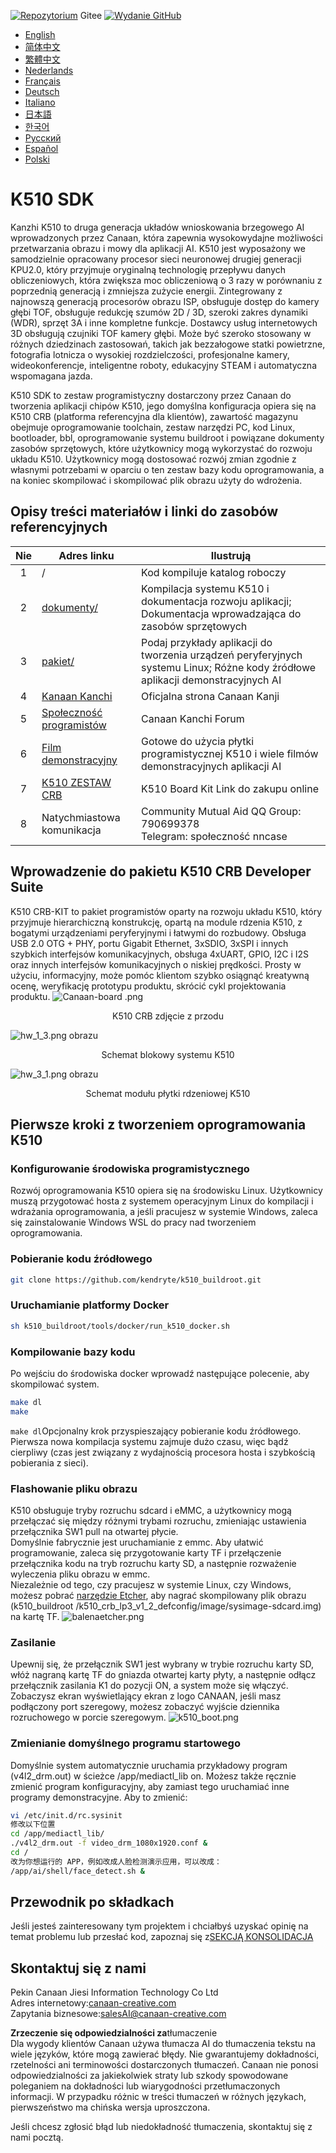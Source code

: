 [![Repozytorium](https://img.shields.io/badge/gitee-repository-blue?logo=gitee&style=plastic)](https://gitee.com/kendryte/k510_buildroot)
 Gitee [![Wydanie GitHub](https://img.shields.io/github/v/release/kendryte/k510_buildroot?color=brightgreen&display_name=tag&logo=github&style=plastic)](https://github.com/kendryte/k510_buildroot/releases)

* [English](../README.md)
* [简体中文](README.zh-Hans.md)
* [繁體中文](README.zh-Hant.md)
* [Nederlands](README.nl.md)
* [Français](README.fr.md)
* [Deutsch](README.de.md)
* [Italiano](README.it.md)
* [日本語](README.ja.md)
* [한국어](README.ko.md)
* [Русский](README.ru.md)
* [Español](README.es.md)
* [Polski](README.pl.md)

# K510 SDK

Kanzhi K510 to druga generacja układów wnioskowania brzegowego AI wprowadzonych przez Canaan, która zapewnia wysokowydajne możliwości przetwarzania obrazu i mowy dla aplikacji AI. K510 jest wyposażony we samodzielnie opracowany procesor sieci neuronowej drugiej generacji KPU2.0, który przyjmuje oryginalną technologię przepływu danych obliczeniowych, która zwiększa moc obliczeniową o 3 razy w porównaniu z poprzednią generacją i zmniejsza zużycie energii. Zintegrowany z najnowszą generacją procesorów obrazu ISP, obsługuje dostęp do kamery głębi TOF, obsługuje redukcję szumów 2D / 3D, szeroki zakres dynamiki (WDR), sprzęt 3A i inne kompletne funkcje. Dostawcy usług internetowych 3D obsługują czujniki TOF kamery głębi. Może być szeroko stosowany w różnych dziedzinach zastosowań, takich jak bezzałogowe statki powietrzne, fotografia lotnicza o wysokiej rozdzielczości, profesjonalne kamery, wideokonferencje, inteligentne roboty, edukacyjny STEAM i automatyczna wspomagana jazda.

K510 SDK to zestaw programistyczny dostarczony przez Canaan do tworzenia aplikacji chipów K510, jego domyślna konfiguracja opiera się na K510 CRB (platforma referencyjna dla klientów), zawartość magazynu obejmuje oprogramowanie toolchain, zestaw narzędzi PC, kod Linux, bootloader, bbl, oprogramowanie systemu buildroot i powiązane dokumenty zasobów sprzętowych, które użytkownicy mogą wykorzystać do rozwoju układu K510. Użytkownicy mogą dostosować rozwój zmian zgodnie z własnymi potrzebami w oparciu o ten zestaw bazy kodu oprogramowania, a na koniec skompilować i skompilować plik obrazu użyty do wdrożenia.

## Opisy treści materiałów i linki do zasobów referencyjnych

| Nie | Adres linku | Ilustrują  |
| :----: | ---- |  ------------------------------------------------------------ |
|1| / | Kod kompiluje katalog roboczy |
|2|[dokumenty/](https://github.com/kendryte/k510_docs)| Kompilacja systemu K510 i dokumentacja rozwoju aplikacji; Dokumentacja wprowadzająca do zasobów sprzętowych
|3|[pakiet/](/package/)| Podaj przykłady aplikacji do tworzenia urządzeń peryferyjnych systemu Linux; Różne kody źródłowe aplikacji demonstracyjnych AI  |
|4|[Kanaan Kanchi](https://canaan-creative.com/product/勘智k510)|Oficjalna strona Canaan Kanji|
|5|[Społeczność programistów](https://canaan-creative.com/developer)|Canaan Kanchi Forum
|6|[Film demonstracyjny](https://space.bilibili.com/677429436)|Gotowe do użycia płytki programistycznej K510 i wiele filmów demonstracyjnych aplikacji AI|
|7|[K510 ZESTAW CRB](https://item.taobao.com/item.htm?spm=a230r.1.14.1.22714815bDh5ei&id=673510674381&ns=1&abbucket=0&mt=)|K510 Board Kit Link do zakupu online|
|8|Natychmiastowa komunikacja|  Community Mutual Aid QQ Group: 790699378</br>Telegram: społeczność nncase |

## Wprowadzenie do pakietu K510 CRB Developer Suite

K510 CRB-KIT to pakiet programistów oparty na rozwoju układu K510, który przyjmuje hierarchiczną konstrukcję, opartą na module rdzenia K510, z bogatymi urządzeniami peryferyjnymi i łatwymi do rozbudowy. Obsługa USB 2.0 OTG + PHY, portu Gigabit Ethernet, 3xSDIO, 3xSPI i innych szybkich interfejsów komunikacyjnych, obsługa 4xUART, GPIO, I2C i I2S oraz innych interfejsów komunikacyjnych o niskiej prędkości. Prosty w użyciu, informacyjny, może pomóc klientom szybko osiągnąć kreatywną ocenę, weryfikację prototypu produktu, skrócić cykl projektowania produktu.
![Canaan-board .png](https://github.com/kendryte/k510_docs/raw/v1.5/zh/images/hw_crb_v1_2/canaan-board.png)
<center>K510 CRB zdjęcie z przodu </center>

![hw_1_3.png](https://github.com/kendryte/k510_docs/raw/v1.5/zh/images/hw_crb_v1_2/image-hw_1_3.png)
 obrazu <center>Schemat blokowy systemu K510</center>  

![hw_3_1.png](https://github.com/kendryte/k510_docs/raw/v1.5/zh/images/hw_crb_v1_2/image-hw_3_1.png)
 obrazu <center>Schemat modułu płytki rdzeniowej K510</center>  

## Pierwsze kroki z tworzeniem oprogramowania K510

### Konfigurowanie środowiska programistycznego

Rozwój oprogramowania K510 opiera się na środowisku Linux. Użytkownicy muszą przygotować hosta z systemem operacyjnym Linux do kompilacji i wdrażania oprogramowania, a jeśli pracujesz w systemie Windows, zaleca się zainstalowanie Windows WSL do pracy nad tworzeniem oprogramowania.

### Pobieranie kodu źródłowego

```sh
git clone https://github.com/kendryte/k510_buildroot.git
```

### Uruchamianie platformy Docker

```sh
sh k510_buildroot/tools/docker/run_k510_docker.sh
```

### Kompilowanie bazy kodu

Po wejściu do środowiska docker wprowadź następujące polecenie, aby skompilować system.

```sh
make dl
make
```

`make dl`Opcjonalny krok przyspieszający pobieranie kodu źródłowego.
Pierwsza nowa kompilacja systemu zajmuje dużo czasu, więc bądź cierpliwy (czas jest związany z wydajnością procesora hosta i szybkością pobierania z sieci).

### Flashowanie pliku obrazu

K510 obsługuje tryby rozruchu sdcard i eMMC, a użytkownicy mogą przełączać się między różnymi trybami rozruchu, zmieniając ustawienia przełącznika SW1 pull na otwartej płycie.  
Domyślnie fabrycznie jest uruchamianie z emmc. Aby ułatwić programowanie, zaleca się przygotowanie karty TF i przełączenie przełącznika kodu na tryb rozruchu karty SD, a następnie rozważenie wyleczenia pliku obrazu w emmc.  
Niezależnie od tego, czy pracujesz w systemie Linux, czy Windows, możesz pobrać [narzędzie Etcher](https://www.balena.io/etcher/), aby nagrać skompilowany plik obrazu (k510_buildroot /k510_crb_lp3_v1_2_defconfig/image/sysimage-sdcard.img) na kartę TF.
![balenaetcher.png](https://github.com/kendryte/k510_docs/raw/v1.5/zh/images/quick_start/balenaetcher.png)

### Zasilanie

Upewnij się, że przełącznik SW1 jest wybrany w trybie rozruchu karty SD, włóż nagraną kartę TF do gniazda otwartej karty płyty, a następnie odłącz przełącznik zasilania K1 do pozycji ON, a system może się włączyć. Zobaczysz ekran wyświetlający ekran z logo CANAAN, jeśli masz podłączony port szeregowy, możesz zobaczyć wyjście dziennika rozruchowego w porcie szeregowym.
![k510_boot.png](https://github.com/kendryte/k510_docs/raw/v1.5/zh/images/quick_start/k510_boot.png)

### Zmienianie domyślnego programu startowego

Domyślnie system automatycznie uruchamia przykładowy program (v4l2_drm.out) w ścieżce /app/mediactl_lib on. Możesz także ręcznie zmienić program konfiguracyjny, aby zamiast tego uruchamiać inne programy demonstracyjne. Aby to zmienić:

```sh
vi /etc/init.d/rc.sysinit
修改以下位置
cd /app/mediactl_lib/
./v4l2_drm.out -f video_drm_1080x1920.conf &
cd /
改为你想运行的 APP，例如改成人脸检测演示应用，可以改成：
/app/ai/shell/face_detect.sh &
```

## Przewodnik po składkach

Jeśli jesteś zainteresowany tym projektem i chciałbyś uzyskać opinię na temat problemu lub przesłać kod, zapoznaj się z[SEKCJĄ KONSOLIDACJA](.github/CONTRIBUTING.md)

## Skontaktuj się z nami

Pekin Canaan Jiesi Information Technology Co Ltd  
Adres internetowy:[canaan-creative.com](https://canaan-creative.com)  
Zapytania biznesowe:[salesAI@canaan-creative.com](mailto:salesAI@canaan-creative.com)

**Zrzeczenie się odpowiedzialności za**tłumaczenie  
Dla wygody klientów Canaan używa tłumacza AI do tłumaczenia tekstu na wiele języków, które mogą zawierać błędy. Nie gwarantujemy dokładności, rzetelności ani terminowości dostarczonych tłumaczeń. Canaan nie ponosi odpowiedzialności za jakiekolwiek straty lub szkody spowodowane poleganiem na dokładności lub wiarygodności przetłumaczonych informacji. W przypadku różnic w treści tłumaczeń w różnych językach, pierwszeństwo ma chińska wersja uproszczona.

Jeśli chcesz zgłosić błąd lub niedokładność tłumaczenia, skontaktuj się z nami pocztą.
